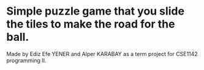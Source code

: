 # Simple puzzle game that you slide the tiles to make the road for the ball.
Made by Ediz Efe YENER and Alper KARABAY as a term project for CSE1142 programming II.
